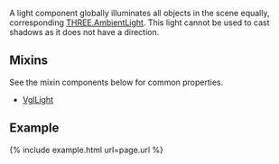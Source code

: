 A light component globally illuminates all objects in the scene equally, corresponding [THREE.AmbientLight](https://threejs.org/docs/index.html#api/lights/AmbientLight). This light cannot be used to cast shadows as it does not have a direction.

## Mixins
See the mixin components below for common properties.
* [VglLight](vgl-light)

## Example
{% include example.html url=page.url %}

